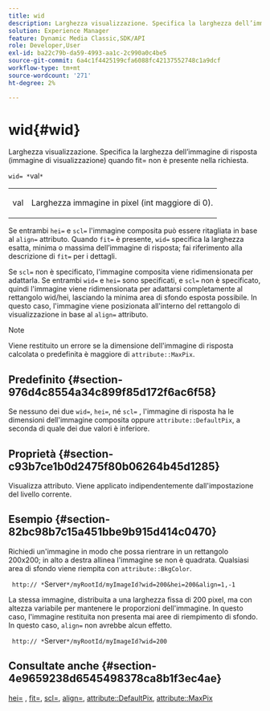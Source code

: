 ```yaml
---
title: wid
description: Larghezza visualizzazione. Specifica la larghezza dell’immagine di risposta (immagine di visualizzazione) quando fit= non è presente nella richiesta.
solution: Experience Manager
feature: Dynamic Media Classic,SDK/API
role: Developer,User
exl-id: ba22c79b-da59-4993-aa1c-2c990a0c4be5
source-git-commit: 6a4c1f4425199cfa6088fc42137552748c1a9dcf
workflow-type: tm+mt
source-wordcount: '271'
ht-degree: 2%

---
```


# wid{#wid}

Larghezza visualizzazione. Specifica la larghezza dell’immagine di risposta (immagine di visualizzazione) quando fit= non è presente nella richiesta.

`wid= *`val`*`

<table id="simpletable_E217453246F5441C896C1F69EA4D4218"> 
 <tr class="strow"> 
  <td class="stentry"> <p> <span class="varname"> val </span> </p> </td> 
  <td class="stentry"> <p>Larghezza immagine in pixel (int maggiore di 0). </p> </td> 
 </tr> 
</table>

Se entrambi `hei=` e `scl=` l&#39;immagine composita può essere ritagliata in base al `align=` attributo. Quando `fit=` è presente, `wid=` specifica la larghezza esatta, minima o massima dell’immagine di risposta; fai riferimento alla descrizione di `fit=` per i dettagli.

Se `scl=` non è specificato, l&#39;immagine composita viene ridimensionata per adattarla. Se entrambi `wid=` e `hei=` sono specificati, e `scl=` non è specificato, quindi l&#39;immagine viene ridimensionata per adattarsi completamente al rettangolo wid/hei, lasciando la minima area di sfondo esposta possibile. In questo caso, l&#39;immagine viene posizionata all&#39;interno del rettangolo di visualizzazione in base al `align=` attributo.

>[!NOTE]
>
>Viene restituito un errore se la dimensione dell&#39;immagine di risposta calcolata o predefinita è maggiore di `attribute::MaxPix`.

## Predefinito {#section-976d4c8554a34c899f85d172f6ac6f58}

Se nessuno dei due `wid=`, `hei=`, né `scl=` , l&#39;immagine di risposta ha le dimensioni dell&#39;immagine composita oppure `attribute::DefaultPix`, a seconda di quale dei due valori è inferiore.

## Proprietà {#section-c93b7ce1b0d2475f80b06264b45d1285}

Visualizza attributo. Viene applicato indipendentemente dall&#39;impostazione del livello corrente.

## Esempio {#section-82bc98b7c15a451bbe9b915d414c0470}

Richiedi un&#39;immagine in modo che possa rientrare in un rettangolo 200x200; in alto a destra allinea l&#39;immagine se non è quadrata. Qualsiasi area di sfondo viene riempita con `attribute::BkgColor`.

` http:// *`Server`*/myRootId/myImageId?wid=200&hei=200&align=1,-1`

La stessa immagine, distribuita a una larghezza fissa di 200 pixel, ma con altezza variabile per mantenere le proporzioni dell&#39;immagine. In questo caso, l&#39;immagine restituita non presenta mai aree di riempimento di sfondo. In questo caso, `align=` non avrebbe alcun effetto.

` http:// *`Server`*/myRootId/myImageId?wid=200`

## Consultate anche {#section-4e9659238d6545498378ca8b1f3ec4ae}

[hei=](../../../../../is-api/http-ref/image-serving-api-ref/c-http-protocol-reference/c-command-reference/r-is-http-hei.md#reference-6d6f556ccc0e4b98a815e8a5c1944a96) , [fit=](../../../../../is-api/http-ref/image-serving-api-ref/c-http-protocol-reference/c-command-reference/r-fit.md#reference-f11bff6d93d143d6b135de3a923bc989), [scl=](../../../../../is-api/http-ref/image-serving-api-ref/c-http-protocol-reference/c-command-reference/r-scl.md#reference-b2a74e493d0d407e98fe350551ba3fcc), [align=](../../../../../is-api/http-ref/image-serving-api-ref/c-http-protocol-reference/c-command-reference/r-align.md#reference-b7d6b87c75124d78884f916dd6544bc7), [attribute::DefaultPix](../../../../../is-api/image-catalog/image-serving-api-ref/c-image-catalog-reference/c-attributes-reference/r-defaultpix.md#reference-996b2c22b30f4fd9b970c84063306df1), [attribute::MaxPix](../../../../../is-api/image-catalog/image-serving-api-ref/c-image-catalog-reference/c-attributes-reference/r-maxpix.md#reference-e167d396ac794079ba8b5e6eb16eeda5)
